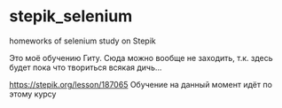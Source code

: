 # stepik_selenium
homeworks of selenium study on Stepik

Это моё обучению Гиту. Сюда можно вообще не заходить, т.к. здесь будет пока что твориться всякая дичь...

https://stepik.org/lesson/187065
Обучение на данный момент идёт по этому курсу

